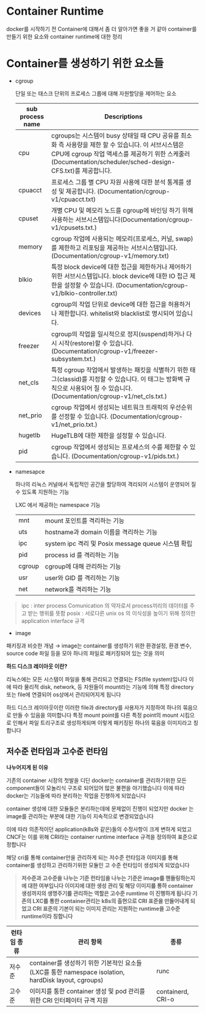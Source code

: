 # Container Runtime

docker를 시작하기 전 Container에 대해서 좀 더 알아가면 좋을 거 같아  container를 만들기 위한 요소와 container runtime에 대한 정리

# Container를 생성하기 위한 요소들

- cgroup
    
    단일 또는 태스크 단위의 프로세스 그룹에 대해 자원할당을 제어하는 요소 
    
    | sub process name | Descriptions |
    | --- | --- |
    | cpu | cgroups는 시스템이 busy 상태일 때 CPU 공유를 최소화 즉 사용량을 제한 할 수 있습니다. 이 서브시스템은 CPU에 cgroup 작업 액세스를 제공하기 위한 스케줄러(Documentation/scheduler/sched-design-CFS.txt)를 제공합니다. |
    | cpuacct | 프로세스 그룹 별 CPU 자원 사용에 대한 분석 통계를 생성 및 제공합니다. (Documentation/cgroup-v1/cpuacct.txt) |
    | cpuset | 개별 CPU 및 메모리 노드를 cgroup에 바인딩 하기 위해 사용하는 서브시스템입니다(Documentation/cgroup-v1/cpusets.txt.) |
    | memory | cgroup 작업에 사용되는 메모리(프로세스, 커널, swap)를 제한하고 리포팅을 제공하는 서브시스템입니다. (Documentation/cgroup-v1/memory.txt) |
    | blkio | 특정 block device에 대한 접근을 제한하거나 제어하기 위한 서브시스템입니다. block device에 대한 IO 접근 제한을 설정할 수 있습니다. (Documentation/cgroup-v1/blkio-controller.txt) |
    | devices | cgroup의 작업 단위로 device에 대한 접근을 허용하거나 제한합니다. whitelist와 blacklist로 명시되어 있습니다. |
    | freezer | cgroup의 작업을 일시적으로 정지(suspend)하거나 다시 시작(restore)할 수 있습니다. (Documentation/cgroup-v1/freezer-subsystem.txt.) |
    | net_cls | 특정 cgroup 작업에서 발생하는 패킷을 식별하기 위한 태그(classid)를 지정할 수 있습니다. 이 태그는 방화벽 규칙으로 사용되어 질 수 있습니다. (Documentation/cgroup-v1/net_cls.txt.) |
    | net_prio | cgroup 작업에서 생성되는 네트워크 트래픽의 우선순위를 선정할 수 있습니다. (Documentation/cgroup-v1/net_prio.txt.) |
    | hugetlb | HugeTLB에 대한 제한을 설정할 수 있습니다. |
    | pid | cgroup 작업에서 생성되는 프로세스의 수를 제한할 수 있습니다. (Documentation/cgroup-v1/pids.txt.) |
- namesapce
    
    하나의 리눅스 커널에서 독립적인 공간을 할당하여 격리되어 시스템이 운영되어 질 수 있도록 지원하는 기능
    
    LXC 에서 제공하는 namespace 기능
    
    |  |  |
    | --- | --- |
    | mnt | mount 포인트를 격리하는 기능 |
    | uts | hostname과 domain 이름을 격리하는 기능 |
    | ipc | system ipc 격리 및 Posix message queue 시스템 확립 |
    | pid | process id 를 격리하는 기능 |
    | cgroup | cgroup에 대해 관리하는 기능 |
    | usr | user와 GID 를 격리하는 기능 |
    | net | network를 격리하는 기능 |

> ipc : inter process Comunication 의 약자로서 process끼리의 데이터를 주고 받는 행위를 뜻함
posix : 서로다른 unix os 의 이식성을 높이기 위해 정의한 application interface 규격
> 
- image

패키징과 비슷한 개념 → image는 container를 생성하기 위한 환경설정, 환경 변수, source code 파일 등을 모아 하나의 파일로 패키징되어 있는 것을 의미

**하드 디스크 레이아웃 이란?**

리눅스에는 모든 시스템이 파일을 통해 관리되고 연결되는 FS(file system)입니다 이에 따라 물리적 disk, network, 등 자원들이 mount라는 기능에 의해 특정 directory또는 file에 연결되어 os상에서 관리되어지게 됩니다 

하드 디스크 레이아웃이란 이러한 file과 directory를 사용자가 지정하여 하나의 묶음으로 만들 수 있음을 의미합니다 특정 mount point를 다른 특정 point의 mount 시킴으로 인해서 파일 트리구조로 생성하게되며 이렇게 패키징된 하나의 묶음을 이미지라고 칭합니다

## 저수준 런타임과 고수준 런타임

**나누어지게 된 이유** 

기존의 container 시장의 첫발을 디딘 docker는 container를 관리하기위한 모든 component들이 모놀리식 구조로 되어있어 많은 불편을 야기했습니다 이에 따라 docker는 기능들에 따라 분리하는 작업을 진행하게 되었습니다

container 생성에 대한 모듈들은 분리하는데에 문제없이 진행이 되었지만 docker 는 image를 관리하는 부분에 대한 기능이 지속적으로 변경되었습니다

이에 따라 의존적이던 application(k8s와 같은)들의 수정사항이 크게 변하게 되었고 CNCF는 이를 위해 CRI라는 container runtime interface 규격을 정의하여 표준으로 정합니다 

해당 cri를 통해 container만을 관리하게 되는 저수준 런타임과 이미지를 통해 container를 생성하고 관리하기위한 모듈인 고 수준 런타임이 생성되게 되었습니다

> **저수준과 고수준을 나누는 기준
런타임을 나누는 기준은 image를 핸들링하는지에 대한 여부입니다 이미지에 대한 생성 관리 및 해당 이미지를 통하 container 생성까지의 생명주기를 관리하는 역할은 고수준 rumtime 이 진행하게 됩니다
기존의 LXC를 통한 container관리는 k8s의 출현으로 CRI 표준을 만들어내게 되었고 CRI 표준의 기본이 되는 이미지 관리는 지원하는 runtime을 고수준 runtime이라 칭합니다**
> 

| 런타임 종류 | 관리 항목 | 종류 |
| --- | --- | --- |
| 저수준  | container를 생성하기 위한 기본적인 요소들 (LXC를 통한 namespace isolation, hardDisk layout, cgroups) | runc |
| 고수준 | 이미지를 통한 container 생성 및 pod 관리를 위한 CRI 인터페이터 규격 지원 | containerd, CRI-o |